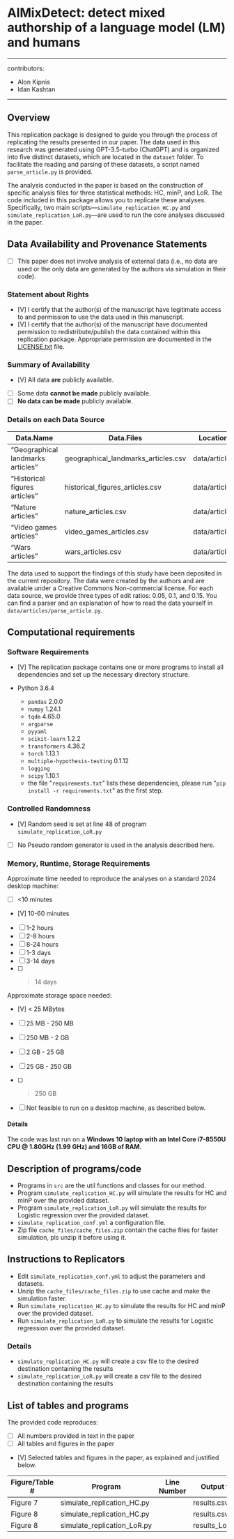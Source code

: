 # AIMixDetect: detect mixed authorship of a language model (LM) and humans

---
contributors:
  - Alon Kipnis
  - Idan Kashtan
  ---

## Overview

This replication package is designed to guide you through the process of replicating the results presented in our paper. The data used in this research was generated using GPT-3.5-turbo (ChatGPT) and is organized into five distinct datasets, which are located in the `dataset` folder. To facilitate the reading and parsing of these datasets, a script named `parse_article.py` is provided.

The analysis conducted in the paper is based on the construction of specific analysis files for three statistical methods: HC, minP, and LoR. The code included in this package allows you to replicate these analyses. Specifically, two main scripts—`simulate_replication_HC.py` and `simulate_replication_LoR.py`—are used to run the core analyses discussed in the paper.

## Data Availability and Provenance Statements

- [ ] This paper does not involve analysis of external data (i.e., no data are used or the only data are generated by the authors via simulation in their code).

### Statement about Rights

- [V] I certify that the author(s) of the manuscript have legitimate access to and permission to use the data used in this manuscript. 
- [V] I certify that the author(s) of the manuscript have documented permission to redistribute/publish the data contained within this replication package. Appropriate permission are documented in the [LICENSE.txt](LICENSE.txt) file.

### Summary of Availability

- [V] All data **are** publicly available.
- [ ] Some data **cannot be made** publicly available.
- [ ] **No data can be made** publicly available.

### Details on each Data Source

| Data.Name  | Data.Files | Location | Provided | Citation |
| -- | -- | -- | -- | -- | 
| “Geographical landmarks articles” | geographical_landmarks_articles.csv | data/articles | TRUE | ??? |
| “Historical figures articles” | historical_figures_articles.csv | data/articles | TRUE | ??? |
| “Nature articles” | nature_articles.csv | data/articles | TRUE | ??? |
| “Video games articles” | video_games_articles.csv | data/articles | TRUE | ??? |
| “Wars articles” | wars_articles.csv | data/articles | TRUE | ??? |

The data used to support the findings of this study have been deposited in the current repository. The data were created by the authors and are available under a Creative Commons Non-commercial license. For each data source, we provide three types of edit ratios: 0.05, 0.1, and 0.15. You can find a parser and an explanation of how to read the data yourself in `data/articles/parse_article.py`.

## Computational requirements

### Software Requirements

- [V] The replication package contains one or more programs to install all dependencies and set up the necessary directory structure.

- Python 3.6.4
  - `pandas` 2.0.0
  - `numpy` 1.24.1
  - `tqdm` 4.65.0
  - `argparse`
  - `pyyaml`
  - `scikit-learn` 1.2.2
  - `transformers` 4.36.2
  - `torch` 1.13.1
  - `multiple-hypothesis-testing` 0.1.12
  - `logging`
  - `scipy` 1.10.1
  - the file "`requirements.txt`" lists these dependencies, please run "`pip install -r requirements.txt`" as the first step.

### Controlled Randomness

- [V] Random seed is set at line 48 of program `simulate_replication_LoR.py`
- [ ] No Pseudo random generator is used in the analysis described here.

### Memory, Runtime, Storage Requirements

Approximate time needed to reproduce the analyses on a standard 2024 desktop machine:

- [ ] <10 minutes
- [V] 10-60 minutes
- [ ] 1-2 hours
- [ ] 2-8 hours
- [ ] 8-24 hours
- [ ] 1-3 days
- [ ] 3-14 days
- [ ] > 14 days

Approximate storage space needed:

- [V] < 25 MBytes
- [ ] 25 MB - 250 MB
- [ ] 250 MB - 2 GB
- [ ] 2 GB - 25 GB
- [ ] 25 GB - 250 GB
- [ ] > 250 GB

- [ ] Not feasible to run on a desktop machine, as described below.

#### Details

The code was last run on a **Windows 10 laptop with an Intel Core i7-8550U CPU @ 1.80GHz (1.99 GHz) and 16GB of RAM**. 

## Description of programs/code

- Programs in `src` are the util functions and classes for our method.
- Program `simulate_replication_HC.py` will simulate the results for HC and minP over the provided dataset.
- Program `simulate_replication_LoR.py` will simulate the results for Logistic regression over the provided dataset.
- `simulate_replication_conf.yml` a configuration file.
- Zip file `cache_files/cache_files.zip` contain the cache files for faster simulation, pls unzip it before using it.

## Instructions to Replicators

- Edit `simulate_replication_conf.yml` to adjust the parameters and datasets.
- Unzip the `cache_files/cache_files.zip` to use cache and make the simulation faster.
- Run `simulate_replication_HC.py` to simulate the results for HC and minP over the provided dataset.
- Run `simulate_replication_LoR.py` to simulate the results for Logistic regression over the provided dataset.

### Details

- `simulate_replication_HC.py` will create a csv file to the desired destination containing the results
- `simulate_replication_LoR.py` will create a csv file to the desired destination containing the results

## List of tables and programs

The provided code reproduces:

- [ ] All numbers provided in text in the paper
- [ ] All tables and figures in the paper
- [V] Selected tables and figures in the paper, as explained and justified below.

| Figure/Table #    | Program                     | Line Number | Output file     |
|-------------------|-----------------------------|-------------|-----------------|
| Figure 7          | simulate_replication_HC.py  |             | results.csv     |
| Figure 8          | simulate_replication_HC.py  |             | results.csv     |
| Figure 8          | simulate_replication_LoR.py |             | results_LoR.csv |


